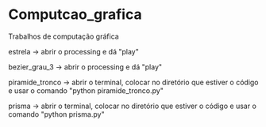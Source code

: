 # Computcao_grafica
Trabalhos de computação gráfica


estrela -> abrir o processing e dá "play"

bezier_grau_3 -> abrir o processing e dá "play"

piramide_tronco -> abrir o terminal, colocar no diretório que estiver o código e usar o comando "python piramide_tronco.py"

prisma -> abrir o terminal, colocar no diretório que estiver o código e usar o comando "python prisma.py"
